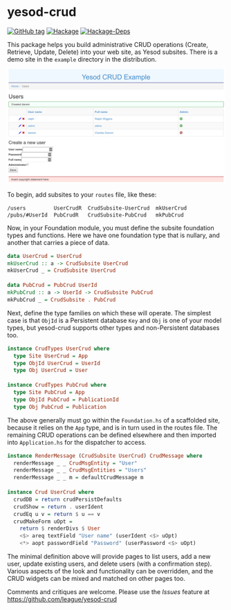 # yesod-crud

[![GitHub tag](https://img.shields.io/github/tag/league/yesod-crud.svg?maxAge=2592000)]() [![Hackage](https://img.shields.io/hackage/v/yesod-crud.svg?maxAge=2592000?style=flat-square)]() [![Hackage-Deps](https://img.shields.io/hackage-deps/v/yesod-crud.svg?maxAge=2592000?style=flat-square)]()

This package helps you build administrative CRUD operations (Create, Retrieve,
Update, Delete) into your web site, as Yesod subsites. There is a demo site in
the `example` directory in the distribution.

![Screenshot from the example CRUD subsite](example/crud-example-users.png)

To begin, add subsites to your `routes` file, like these:

```
/users         UserCrudR  CrudSubsite-UserCrud  mkUserCrud
/pubs/#UserId  PubCrudR   CrudSubsite-PubCrud   mkPubCrud
```

Now, in your Foundation module, you must define the subsite foundation types
and functions. Here we have one foundation type that is nullary, and another
that carries a piece of data.

```haskell
data UserCrud = UserCrud
mkUserCrud :: a -> CrudSubsite UserCrud
mkUserCrud _ = CrudSubsite UserCrud

data PubCrud = PubCrud UserId
mkPubCrud :: a -> UserId -> CrudSubsite PubCrud
mkPubCrud _ = CrudSubsite . PubCrud
```

Next, define the type families on which these will operate. The simplest case
is that `ObjId` is a Persistent database `Key` and `Obj` is one of your model
types, but yesod-crud supports other types and non-Persistent databases too.

```haskell
instance CrudTypes UserCrud where
  type Site UserCrud = App
  type ObjId UserCrud = UserId
  type Obj UserCrud = User

instance CrudTypes PubCrud where
  type Site PubCrud = App
  type ObjId PubCrud = PublicationId
  type Obj PubCrud = Publication
```

The above generally must go within the `Foundation.hs` of a scaffolded site,
because it relies on the `App` type, and is in turn used in the routes file.
The remaining CRUD operations can be defined elsewhere and then imported into
`Application.hs` for the dispatcher to access.

```haskell
instance RenderMessage (CrudSubsite UserCrud) CrudMessage where
  renderMessage _ _ CrudMsgEntity = "User"
  renderMessage _ _ CrudMsgEntities = "Users"
  renderMessage _ _ m = defaultCrudMessage m

instance Crud UserCrud where
  crudDB = return crudPersistDefaults
  crudShow = return . userIdent
  crudEq u v = return $ u == v
  crudMakeForm uOpt =
    return $ renderDivs $ User
    <$> areq textField "User name" (userIdent <$> uOpt)
    <*> aopt passwordField "Password" (userPassword <$> uOpt)
```

The minimal definition above will provide pages to list users, add a new user,
update existing users, and delete users (with a confirmation step). Various
aspects of the look and functionality can be overridden, and the CRUD widgets
can be mixed and matched on other pages too.

Comments and critiques are welcome. Please use the *Issues* feature at
<https://github.com/league/yesod-crud>
